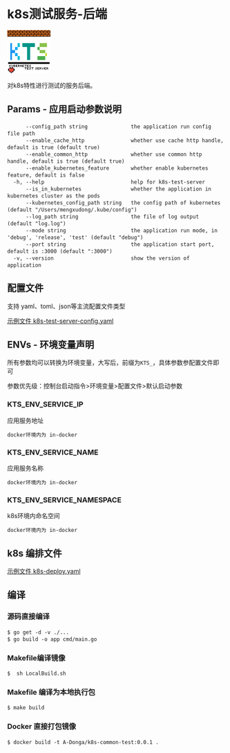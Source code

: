 # k8s测试服务-后端

![kts](./docs/kts.png)


对k8s特性进行测试的服务后端。

## Params - 应用启动参数说明
```
      --config_path string              the application run config file path
      --enable_cache_http               whether use cache http handle, default is true (default true)
      --enable_common_http              whether use common http handle, default is true (default true)
      --enable_kubernetes_feature       whether enable kubernetes feature, default is false
  -h, --help                            help for k8s-test-server
      --is_in_kubernetes                whether the application in kubernetes cluster as the pods
      --kubernetes_config_path string   the config path of kubernetes (default "/Users/mengxudong/.kube/config")
      --log_path string                 the file of log output (default "log.log")
      --mode string                     the application run mode, in 'debug', 'release', 'test' (default "debug")
      --port string                     the application start port, default is :3000 (default ":3000")
  -v, --version                         show the version of application

```

## 配置文件
支持 yaml、toml、json等主流配置文件类型

[示例文件 k8s-test-server-config.yaml](k8s-test-server-config.yaml)

## ENVs - 环境变量声明

所有参数均可以转换为环境变量，大写后，前缀为`KTS_`，具体参数参配置文件即可

参数优先级：控制台启动指令>环境变量>配置文件>默认启动参数

### KTS_ENV_SERVICE_IP
应用服务地址 

    docker环境内为 in-docker
### KTS_ENV_SERVICE_NAME
应用服务名称

    docker环境内为 in-docker 
### KTS_ENV_SERVICE_NAMESPACE
k8s环境内命名空间

    docker环境内为 in-docker
    
## k8s 编排文件

[示例文件 k8s-deploy.yaml](k8s-deploy.yaml)

## 编译
### 源码直接编译
```
$ go get -d -v ./...
$ go build -o app cmd/main.go
```

### Makefile编译镜像
```
$  sh LocalBuild.sh
```

### Makefile 编译为本地执行包
```
$ make build
```

### Docker 直接打包镜像
```
$ docker build -t A-Donga/k8s-common-test:0.0.1 .
```